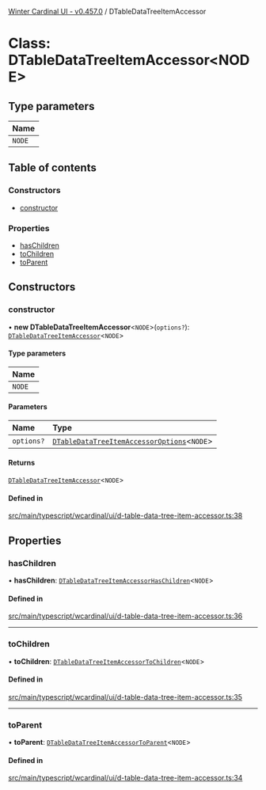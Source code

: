 [Winter Cardinal UI - v0.457.0](../index.md) / DTableDataTreeItemAccessor

# Class: DTableDataTreeItemAccessor\<NODE\>

## Type parameters

| Name |
| :------ |
| `NODE` |

## Table of contents

### Constructors

- [constructor](DTableDataTreeItemAccessor.md#constructor)

### Properties

- [hasChildren](DTableDataTreeItemAccessor.md#haschildren)
- [toChildren](DTableDataTreeItemAccessor.md#tochildren)
- [toParent](DTableDataTreeItemAccessor.md#toparent)

## Constructors

### constructor

• **new DTableDataTreeItemAccessor**\<`NODE`\>(`options?`): [`DTableDataTreeItemAccessor`](DTableDataTreeItemAccessor.md)\<`NODE`\>

#### Type parameters

| Name |
| :------ |
| `NODE` |

#### Parameters

| Name | Type |
| :------ | :------ |
| `options?` | [`DTableDataTreeItemAccessorOptions`](../interfaces/DTableDataTreeItemAccessorOptions.md)\<`NODE`\> |

#### Returns

[`DTableDataTreeItemAccessor`](DTableDataTreeItemAccessor.md)\<`NODE`\>

#### Defined in

[src/main/typescript/wcardinal/ui/d-table-data-tree-item-accessor.ts:38](https://github.com/winter-cardinal/winter-cardinal-ui/blob/v0.457.0/src/main/typescript/wcardinal/ui/d-table-data-tree-item-accessor.ts#L38)

## Properties

### hasChildren

• **hasChildren**: [`DTableDataTreeItemAccessorHasChildren`](../index.md#dtabledatatreeitemaccessorhaschildren)\<`NODE`\>

#### Defined in

[src/main/typescript/wcardinal/ui/d-table-data-tree-item-accessor.ts:36](https://github.com/winter-cardinal/winter-cardinal-ui/blob/v0.457.0/src/main/typescript/wcardinal/ui/d-table-data-tree-item-accessor.ts#L36)

___

### toChildren

• **toChildren**: [`DTableDataTreeItemAccessorToChildren`](../index.md#dtabledatatreeitemaccessortochildren)\<`NODE`\>

#### Defined in

[src/main/typescript/wcardinal/ui/d-table-data-tree-item-accessor.ts:35](https://github.com/winter-cardinal/winter-cardinal-ui/blob/v0.457.0/src/main/typescript/wcardinal/ui/d-table-data-tree-item-accessor.ts#L35)

___

### toParent

• **toParent**: [`DTableDataTreeItemAccessorToParent`](../index.md#dtabledatatreeitemaccessortoparent)\<`NODE`\>

#### Defined in

[src/main/typescript/wcardinal/ui/d-table-data-tree-item-accessor.ts:34](https://github.com/winter-cardinal/winter-cardinal-ui/blob/v0.457.0/src/main/typescript/wcardinal/ui/d-table-data-tree-item-accessor.ts#L34)
